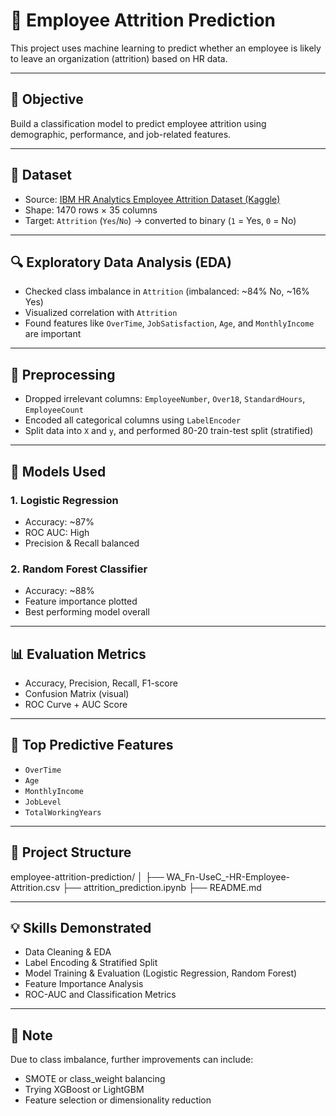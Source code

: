 # 👥 Employee Attrition Prediction

This project uses machine learning to predict whether an employee is likely to leave an organization (attrition) based on HR data.

---

## 🎯 Objective
Build a classification model to predict employee attrition using demographic, performance, and job-related features.

---

## 📂 Dataset
- Source: [IBM HR Analytics Employee Attrition Dataset (Kaggle)](https://www.kaggle.com/datasets/pavansubhasht/ibm-hr-analytics-attrition-dataset)
- Shape: 1470 rows × 35 columns
- Target: `Attrition` (`Yes`/`No`) → converted to binary (`1` = Yes, `0` = No)

---

## 🔍 Exploratory Data Analysis (EDA)
- Checked class imbalance in `Attrition` (imbalanced: ~84% No, ~16% Yes)
- Visualized correlation with `Attrition`
- Found features like `OverTime`, `JobSatisfaction`, `Age`, and `MonthlyIncome` are important

---

## 🧹 Preprocessing
- Dropped irrelevant columns: `EmployeeNumber`, `Over18`, `StandardHours`, `EmployeeCount`
- Encoded all categorical columns using `LabelEncoder`
- Split data into `X` and `y`, and performed 80-20 train-test split (stratified)

---

## 🤖 Models Used
### 1. Logistic Regression
- Accuracy: ~87%
- ROC AUC: High
- Precision & Recall balanced

### 2. Random Forest Classifier
- Accuracy: ~88%
- Feature importance plotted
- Best performing model overall

---

## 📊 Evaluation Metrics
- Accuracy, Precision, Recall, F1-score
- Confusion Matrix (visual)
- ROC Curve + AUC Score

---

## 📌 Top Predictive Features
- `OverTime`
- `Age`
- `MonthlyIncome`
- `JobLevel`
- `TotalWorkingYears`

---

## 📁 Project Structure
employee-attrition-prediction/
│
├── WA_Fn-UseC_-HR-Employee-Attrition.csv
├── attrition_prediction.ipynb
├── README.md

---

## 💡 Skills Demonstrated
- Data Cleaning & EDA
- Label Encoding & Stratified Split
- Model Training & Evaluation (Logistic Regression, Random Forest)
- Feature Importance Analysis
- ROC-AUC and Classification Metrics

---

## 📌 Note
Due to class imbalance, further improvements can include:
- SMOTE or class_weight balancing
- Trying XGBoost or LightGBM
- Feature selection or dimensionality reduction
